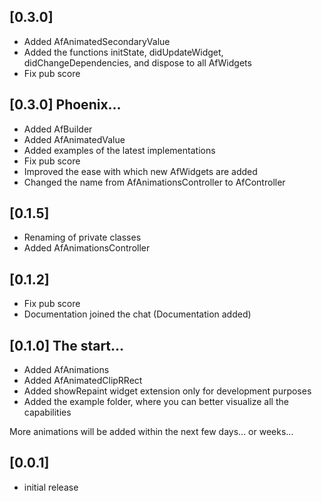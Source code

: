 ## [0.3.0]

- Added AfAnimatedSecondaryValue
- Added the functions initState, didUpdateWidget, didChangeDependencies, and dispose to all AfWidgets
- Fix pub score

## [0.3.0] Phoenix...

- Added AfBuilder
- Added AfAnimatedValue
- Added examples of the latest implementations
- Fix pub score
- Improved the ease with which new AfWidgets are added
- Changed the name from AfAnimationsController to AfController

## [0.1.5]

- Renaming of private classes
- Added AfAnimationsController

## [0.1.2]

- Fix pub score
- Documentation joined the chat (Documentation added)

## [0.1.0] The start...

- Added AfAnimations
- Added AfAnimatedClipRRect
- Added showRepaint widget extension only for development purposes
- Added the example folder, where you can better visualize all the capabilities

More animations will be added within the next few days... or weeks...

## [0.0.1]

- initial release
